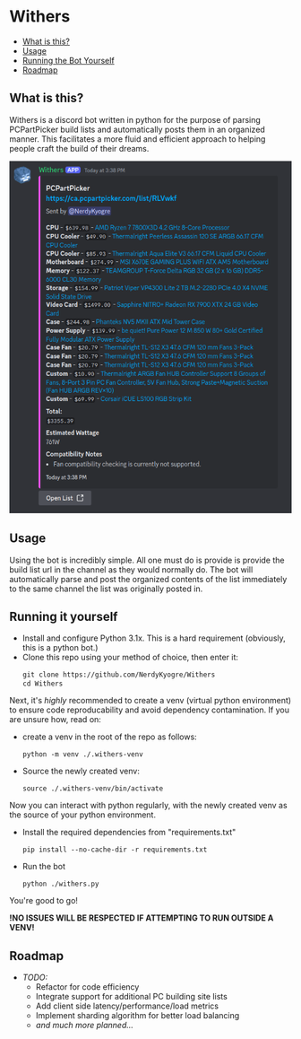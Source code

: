 # Withers

- [What is this?](#what-is-this)
- [Usage](#usage)
- [Running the Bot Yourself](#running-it-yourself)
- [Roadmap](#roadmap)


## What is this?
Withers is a discord bot written in python for the purpose of parsing PCPartPicker build lists and automatically posts them in an organized manner. This facilitates a more fluid and efficient approach to helping people craft the build of their dreams.

![Sample output](/examples/example-1.png?raw=true "Sample output")

## Usage

Using the bot is incredibly simple. All one must do is provide is provide the build list url in the channel as they would normally do. The bot will automatically parse and post the organized contents of the list immediately to the same channel the list was originally posted in. 


## Running it yourself 
- Install and configure Python 3.1x. This is a hard requirement (obviously, this is a python bot.)
- Clone this repo using your method of choice, then enter it:
    ```Sh
    git clone https://github.com/NerdyKyogre/Withers
    cd Withers
    ```
Next, it's *highly* recommended to create a venv (virtual python environment) to ensure code reproducability and avoid dependency contamination. If you are unsure how, read on:
- create a venv in the root of the repo as follows:
    ```Sh
    python -m venv ./.withers-venv
    ```
- Source the newly created venv:
    ```Sh
    source ./.withers-venv/bin/activate
    ```
Now you can interact with python regularly, with the newly created venv as the source of your python environment.
- Install the required dependencies from "requirements.txt"
    ```Sh
    pip install --no-cache-dir -r requirements.txt
    ```
- Run the bot
    ```Sh
    python ./withers.py
    ```
You're good to go!
<br>

**!NO ISSUES WILL BE RESPECTED IF ATTEMPTING TO RUN OUTSIDE A VENV!**



## Roadmap
- *TODO:*
  - Refactor for code efficiency
  - Integrate support for additional PC building site lists
  - Add client side latency/performance/load metrics
  - Implement sharding algorithm for better load balancing
  -  *and much more planned...*